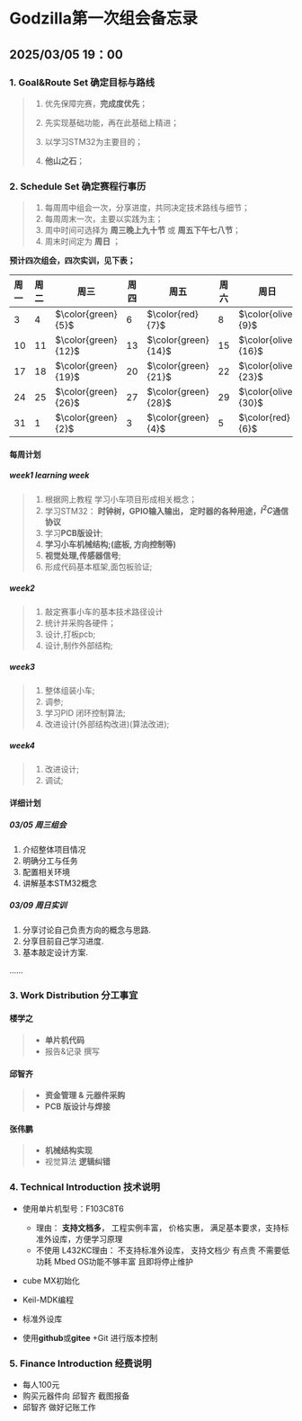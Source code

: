 # Godzilla第一次组会备忘录

## 2025/03/05  19：00

### 1. Goal&Route Set 确定目标与路线

> 1. 优先保障完赛，**完成度优先**；
> 2. 先实现基础功能，再在此基础上精进；
>
> 3. 以学习STM32为主要目的；
> 4. **他山之石**；

### 2. Schedule Set 确定赛程行事历

> 1. 每周周中组会一次，分享进度，共同决定技术路线与细节；
> 2. 每周周末一次，主要以实践为主；
> 3. 周中时间可选择为 **周三晚上九十节** 或 **周五下午七八节**；
> 4. 周末时间定为  **周日** ；

**预计四次组会，四次实训，见下表；**

| 周一 | 周二 | 周三                | 周四 | 周五                | 周六 | 周日                |
| :--- | :--- | ------------------- | ---- | ------------------- | ---- | ------------------- |
| 3    | 4    | $\color{green}{5}$  | 6    | $\color{red}{7}$    | 8    | $\color{olive}{9}$  |
| 10   | 11   | $\color{green}{12}$ | 13   | $\color{green}{14}$ | 15   | $\color{olive}{16}$ |
| 17   | 18   | $\color{green}{19}$ | 20   | $\color{green}{21}$ | 22   | $\color{olive}{23}$ |
| 24   | 25   | $\color{green}{26}$ | 27   | $\color{green}{28}$ | 29   | $\color{olive}{30}$ |
| 31   | 1    | $\color{green}{2}$  | 3    | $\color{green}{4}$  | 5    | $\color{red}{6}$    |

#### 每周计划

##### week1 *learning week*

> 1. 根据网上教程 学习小车项目形成相关概念；
> 2. 学习STM32： **时钟树，GPIO输入输出， 定时器的各种用途，$I^2C$通信协议**
> 3. 学习**PCB版设计**;
> 4. **学习小车机械结构;(底板, 方向控制等)** 
> 5. **视觉处理,传感器信号**;
> 6. 形成代码基本框架,面包板验证;

##### week2

>1. 敲定赛事小车的基本技术路径设计
>2. 统计并采购各硬件；
>3. 设计,打板pcb;
>4. 设计,制作外部结构;

##### week3 

> 1. 整体组装小车;
> 2. 调参;
> 3. 学习PID 闭环控制算法;
> 4. 改进设计(外部结构改进)(算法改进);

##### week4

> 1. 改进设计;
> 2. 调试;



####  详细计划

##### 03/05  周三组会

1. 介绍整体项目情况
2. 明确分工与任务
3. 配置相关环境
4. 讲解基本STM32概念

##### 03/09  周日实训

1. 分享讨论自己负责方向的概念与思路.
2. 分享目前自己学习进度.
3. 基本敲定设计方案.

……

### 3. Work Distribution 分工事宜

#### 楼学之

> + **单片机代码** 
> + 报告&记录 撰写

#### 邱智齐

> + **资金管理 & 元器件采购**	
> + **PCB 版设计与焊接**

#### 张伟鹏

> + **机械结构实现**
> + 视觉算法 **逻辑纠错**

###  4. Technical Introduction 技术说明

+ 使用单片机型号：F103C8T6
	+ 理由： **支持文档多**， 工程实例丰富， 价格实惠， 满足基本要求，支持标准外设库，方便学习原理
	+ 不使用 L432KC理由： 不支持标准外设库， 支持文档少 有点贵 不需要低功耗 Mbed OS功能不够丰富 且即将停止维护

+ cube MX初始化
+ Keil-MDK编程
+ 标准外设库
+ 使用**github**或**gitee** +Git 进行版本控制

### 5. Finance Introduction 经费说明

+ 每人100元
+ 购买元器件向 邱智齐 截图报备
+ 邱智齐 做好记账工作